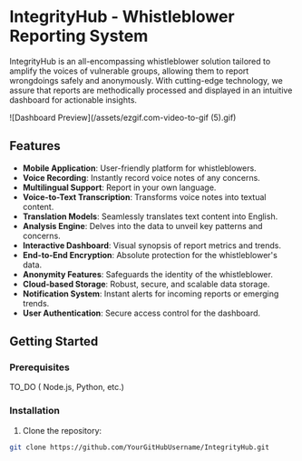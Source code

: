 

# IntegrityHub - Whistleblower Reporting System

IntegrityHub is an all-encompassing whistleblower solution tailored to amplify the voices of vulnerable groups, allowing them to report wrongdoings safely and anonymously. With cutting-edge technology, we assure that reports are methodically processed and displayed in an intuitive dashboard for actionable insights.

![Dashboard Preview](/assets/ezgif.com-video-to-gif (5).gif)

## Features

- **Mobile Application**: User-friendly platform for whistleblowers.
- **Voice Recording**: Instantly record voice notes of any concerns.
- **Multilingual Support**: Report in your own language.
- **Voice-to-Text Transcription**: Transforms voice notes into textual content.
- **Translation Models**: Seamlessly translates text content into English.
- **Analysis Engine**: Delves into the data to unveil key patterns and concerns.
- **Interactive Dashboard**: Visual synopsis of report metrics and trends.
- **End-to-End Encryption**: Absolute protection for the whistleblower's data.
- **Anonymity Features**: Safeguards the identity of the whistleblower.
- **Cloud-based Storage**: Robust, secure, and scalable data storage.
- **Notification System**: Instant alerts for incoming reports or emerging trends.
- **User Authentication**: Secure access control for the dashboard.

## Getting Started

### Prerequisites

TO_DO ( Node.js, Python, etc.)

### Installation

1. Clone the repository:
```bash
git clone https://github.com/YourGitHubUsername/IntegrityHub.git

